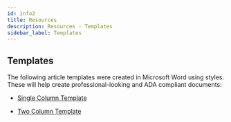 ```yaml
---
id: info2
title: Resources
description: Resources - Templates
sidebar_label: Templates
---
```


## Templates
The following article templates were created in Microsoft Word using styles. These will help create professional-looking and ADA compliant documents:

 - [Single Column Template](assets/OJTemplate_single_column.docx)

 - [Two Column Template](assets/OJTemplate_single_column.docx)
